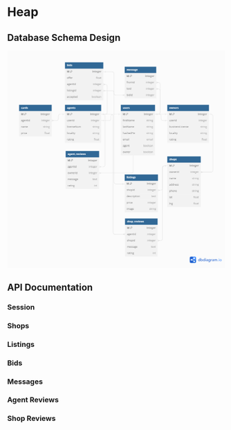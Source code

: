 # Heap

## Database Schema Design

![db-schema]

[db-schema]: </backend//static/heap-db-diagram.png>

## API Documentation

### Session

### Shops

### Listings

### Bids

### Messages

### Agent Reviews

### Shop Reviews
